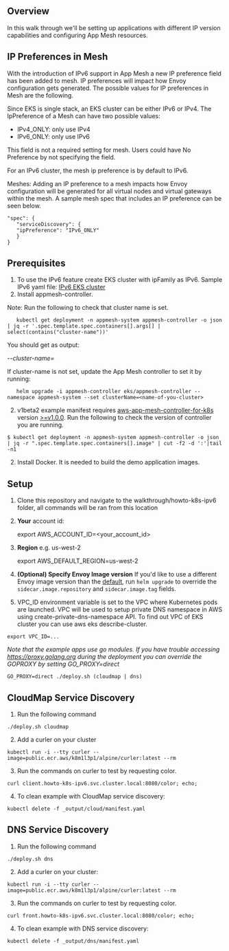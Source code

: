 ## Overview
In this walk through we'll be setting up applications with different IP version capabilities and configuring App Mesh resources.

## IP Preferences in Mesh
With the introduction of IPv6 support in App Mesh a new IP preference field has been added to mesh. IP preferences will impact how Envoy configuration gets generated. The possible values for IP preferences in Mesh are the following.

Since EKS is single stack, an EKS cluster can be either IPv6 or IPv4. The IpPreference of a Mesh can have two possible values:

- IPv4_ONLY: only use IPv4
- IPv6_ONLY: only use IPv6

This field is not a required setting for mesh. Users could have No Preference by not specifying the field. 

For an IPv6 cluster, the mesh ip preference is by default to IPv6. 

Meshes: Adding an IP preference to a mesh impacts how Envoy configuration will be generated for all virtual nodes and virtual gateways within the mesh. A sample mesh spec that includes an IP preference can be seen below.

```
"spec": {
   "serviceDiscovery": {
   "ipPreference": "IPv6_ONLY"
   }
}
```

## Prerequisites
1. To use the IPv6 feature create EKS cluster with ipFamily as IPv6. Sample IPv6 yaml file: [IPv6 EKS cluster](ipv6-cluster.yaml)
2. Install appmesh-controller.

Note: Run the following to check that cluster name is set.

       kubectl get deployment -n appmesh-system appmesh-controller -o json | jq -r '.spec.template.spec.containers[].args[] | select(contains("cluster-name"))'

   You should get as output:

   *--cluster-name=<name-of-your-cluster>*

   If cluster-name is not set, update the App Mesh controller to set it by running:

       helm upgrade -i appmesh-controller eks/appmesh-controller --namespace appmesh-system --set clusterName=<name-of-you-cluster>

2. v1beta2 example manifest requires [aws-app-mesh-controller-for-k8s](https://github.com/aws/aws-app-mesh-controller-for-k8s) version [>=v1.0.0](https://github.com/aws/aws-app-mesh-controller-for-k8s/releases/tag/v1.0.0). Run the following to check the version of controller you are running.
```
$ kubectl get deployment -n appmesh-system appmesh-controller -o json | jq -r ".spec.template.spec.containers[].image" | cut -f2 -d ':'|tail -n1
```
2. Install Docker. It is needed to build the demo application images.


## Setup

1. Clone this repository and navigate to the walkthrough/howto-k8s-ipv6 folder, all commands will be ran from this location
2. **Your** account id:

    export AWS_ACCOUNT_ID=<your_account_id>

3. **Region** e.g. us-west-2

    export AWS_DEFAULT_REGION=us-west-2

4. **(Optional) Specify Envoy Image version** If you'd like to use a different Envoy image version than the [default](https://github.com/aws/eks-charts/tree/master/stable/appmesh-controller#configuration), run `helm upgrade` to override the `sidecar.image.repository` and `sidecar.image.tag` fields.
5. VPC_ID environment variable is set to the VPC where Kubernetes pods are launched. VPC will be used to setup private DNS namespace in AWS using create-private-dns-namespace API. To find out VPC of EKS cluster you can use aws eks describe-cluster.
```
export VPC_ID=...
```

*Note that the example apps use go modules. If you have trouble accessing https://proxy.golang.org during the deployment you can override the GOPROXY by setting GO_PROXY=direct*

```
GO_PROXY=direct ./deploy.sh (cloudmap | dns)
```

## CloudMap Service Discovery
1. Run the following command
 ```
 ./deploy.sh cloudmap
 ```
2. Add a curler on your cluster
```
kubectl run -i --tty curler --image=public.ecr.aws/k8m1l3p1/alpine/curler:latest --rm
```
3. Run the commands on curler to test by requesting color.

```
curl client.howto-k8s-ipv6.svc.cluster.local:8080/color; echo;
```
4. To clean example with CloudMap service discovery:

```
kubectl delete -f _output/cloud/manifest.yaml
```

## DNS Service Discovery
1. Run the following command
 ```
 ./deploy.sh dns
 ```
2. Add a curler on your cluster:
```
kubectl run -i --tty curler --image=public.ecr.aws/k8m1l3p1/alpine/curler:latest --rm
```
3. Run the commands on curler to test by requesting color.

```
curl front.howto-k8s-ipv6.svc.cluster.local:8080/color; echo;
```
4. To clean example with DNS service discovery:

```
kubectl delete -f _output/dns/manifest.yaml
```
